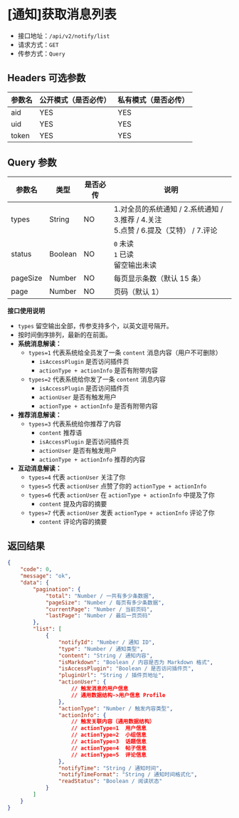 # [通知]获取消息列表

- 接口地址：`/api/v2/notify/list`
- 请求方式：`GET`
- 传参方式：`Query`

## Headers 可选参数

| 参数名 | 公开模式（是否必传） | 私有模式（是否必传） |
| --- | --- | --- |
| aid | YES | YES |
| uid | YES | YES |
| token | YES | YES |

## Query 参数

| 参数名 | 类型 | 是否必传 | 说明 |
| --- | --- | --- | --- |
| types | String | NO | 1.对全员的系统通知 / 2.系统通知 / 3.推荐 / 4.关注<br>5.点赞 / 6.提及（艾特） / 7.评论 |
| status | Boolean | NO | `0` 未读<br>`1` 已读<br>留空输出未读 |
| pageSize | Number | NO | 每页显示条数（默认 15 条） |
| page | Number | NO | 页码（默认 1） |

**接口使用说明**

- `types` 留空输出全部，传参支持多个，以英文逗号隔开。
- 按时间倒序排列，最新的在前面。
- **系统消息解读：**
    - `types=1` 代表系统给全员发了一条 `content` 消息内容（用户不可删除）
        - `isAccessPlugin` 是否访问插件页
        - `actionType + actionInfo` 是否有附带内容
    - `types=2` 代表系统给你发了一条 `content` 消息内容
        - `isAccessPlugin` 是否访问插件页
        - `actionUser` 是否有触发用户
        - `actionType + actionInfo` 是否有附带内容
- **推荐消息解读：**
    - `types=3` 代表系统给你推荐了内容
        - `content` 推荐语
        - `isAccessPlugin` 是否访问插件页
        - `actionUser` 是否有触发用户
        - `actionType + actionInfo` 推荐的内容
- **互动消息解读：**
    - `types=4` 代表 `actionUser` 关注了你
    - `types=5` 代表 `actionUser` 点赞了你的 `actionType + actionInfo`
    - `types=6` 代表 `actionUser` 在 `actionType + actionInfo` 中提及了你
        - `content` 提及内容的摘要
    - `types=7` 代表 `actionUser` 发表 `actionType + actionInfo` 评论了你
        - `content` 评论内容的摘要


## 返回结果

```json
{
    "code": 0,
    "message": "ok",
    "data": {
        "pagination": {
            "total": "Number / 一共有多少条数据",
            "pageSize": "Number / 每页有多少条数据",
            "currentPage": "Number / 当前页码",
            "lastPage": "Number / 最后一页页码"
        },
        "list": [
            {
                "notifyId": "Number / 通知 ID",
                "type": "Number / 通知类型",
                "content": "String / 通知内容",
                "isMarkdown": "Boolean / 内容是否为 Markdown 格式",
                "isAccessPlugin": "Boolean / 是否访问插件页",
                "pluginUrl": "String / 插件页地址",
                "actionUser": {
                    // 触发消息的用户信息
                    // 通用数据结构->用户信息 Profile
                },
                "actionType": "Number / 触发内容类型",
                "actionInfo": {
                    // 触发关联内容（通用数据结构）
                    // actionType=1  用户信息
                    // actionType=2  小组信息
                    // actionType=3  话题信息
                    // actionType=4  帖子信息
                    // actionType=5  评论信息
                },
                "notifyTime": "String / 通知时间",
                "notifyTimeFormat": "String / 通知时间格式化",
                "readStatus": "Boolean / 阅读状态"
            }
        ]
    }
}
```
